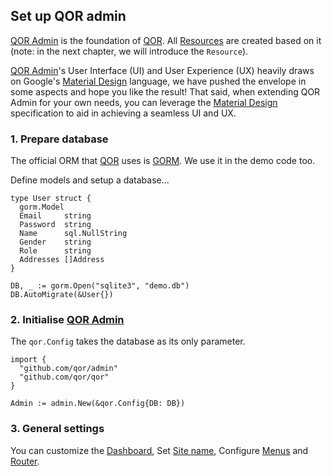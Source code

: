 ## Set up QOR admin

[QOR Admin](https://github.com/qor/admin) is the foundation of [QOR](https://github.com/qor/qor). All [Resources](../chapter2/resource-intro.md) are created based on it (note: in the next chapter, we will introduce the `Resource`).

[QOR Admin](https://github.com/qor/admin)'s User Interface (UI) and User Experience (UX) heavily draws on Google's [Material Design](https://material.google.com) language, we have pushed the envelope in some aspects and hope you like the result! That said, when extending QOR Admin for your own needs, you can leverage the [Material Design](https://material.google.com) specification to aid in achieving a seamless UI and UX.

### 1. Prepare database

The official ORM that [QOR](https://github.com/qor/qor) uses is [GORM](http://jinzhu.me/gorm/). We use it in the demo code too.

Define models and setup a database...

```
type User struct {
  gorm.Model
  Email     string
  Password  string
  Name      sql.NullString
  Gender    string
  Role      string
  Addresses []Address
}

DB, _ := gorm.Open("sqlite3", "demo.db")
DB.AutoMigrate(&User{})
```

### 2. Initialise [QOR Admin](https://github.com/qor/admin)

The `qor.Config` takes the database as its only parameter.

```
import {
  "github.com/qor/admin"
  "github.com/qor/qor"
}

Admin := admin.New(&qor.Config{DB: DB})
```

### 3. General settings

You can customize the [Dashboard](../chapter2/dashboard.md#h1), Set [Site name](../chapter2/site_name.md#h1), Configure [Menus](../chapter2/menus.md#h1) and [Router](../chapter2/router.md#h1).
